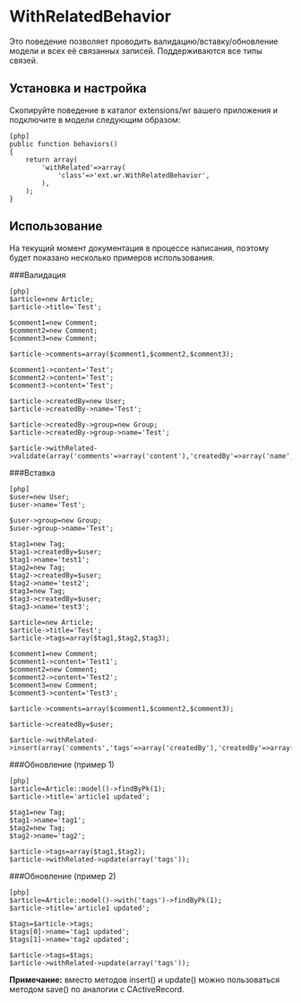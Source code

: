 WithRelatedBehavior
===================

Это поведение позволяет проводить валидацию/вставку/обновление модели и всех её связанных записей. Поддерживаются все типы связей.

Установка и настройка
---------------------

Скопируйте поведение в каталог extensions/wr вашего приложения и подключите в модели следующим образом:

~~~
[php]
public function behaviors()
{
	return array(
		'withRelated'=>array(
			'class'=>'ext.wr.WithRelatedBehavior',
		),
	);
}
~~~

Использование
-------------

На текущий момент документация в процессе написания, поэтому будет показано несколько примеров использования.

###Валидация

~~~
[php]
$article=new Article;
$article->title='Test';

$comment1=new Comment;
$comment2=new Comment;
$comment3=new Comment;

$article->comments=array($comment1,$comment2,$comment3);

$comment1->content='Test';
$comment2->content='Test';
$comment3->content='Test';

$article->createdBy=new User;
$article->createdBy->name='Test';

$article->createdBy->group=new Group;
$article->createdBy->group->name='Test';

$article->withRelated->validate(array('comments'=>array('content'),'createdBy'=>array('name','group'=>array('name'))));
~~~

###Вставка

~~~
[php]
$user=new User;
$user->name='Test';

$user->group=new Group;
$user->group->name='Test';

$tag1=new Tag;
$tag1->createdBy=$user;
$tag1->name='test1';
$tag2=new Tag;
$tag2->createdBy=$user;
$tag2->name='test2';
$tag3=new Tag;
$tag3->createdBy=$user;
$tag3->name='test3';

$article=new Article;
$article->title='Test';
$article->tags=array($tag1,$tag2,$tag3);

$comment1=new Comment;
$comment1->content='Test1';
$comment2=new Comment;
$comment2->content='Test2';
$comment3=new Comment;
$comment3->content='Test3';

$article->comments=array($comment1,$comment2,$comment3);

$article->createdBy=$user;

$article->withRelated->insert(array('comments','tags'=>array('createdBy'),'createdBy'=>array('id','group_id','name','group'=>array('id','name'))));
~~~

###Обновление (пример 1)

~~~
[php]
$article=Article::model()->findByPk(1);
$article->title='article1 updated';

$tag1=new Tag;
$tag1->name='tag1';
$tag2=new Tag;
$tag2->name='tag2';

$article->tags=array($tag1,$tag2);
$article->withRelated->update(array('tags'));
~~~

###Обновление (пример 2)

~~~
[php]
$article=Article::model()->with('tags')->findByPk(1);
$article->title='article1 updated';

$tags=$article->tags;
$tags[0]->name='tag1 updated';
$tags[1]->name='tag2 updated';

$article->tags=$tags;
$article->withRelated->update(array('tags'));
~~~

**Примечание:** вместо методов insert() и update() можно пользоваться методом save() по аналогии с CActiveRecord.